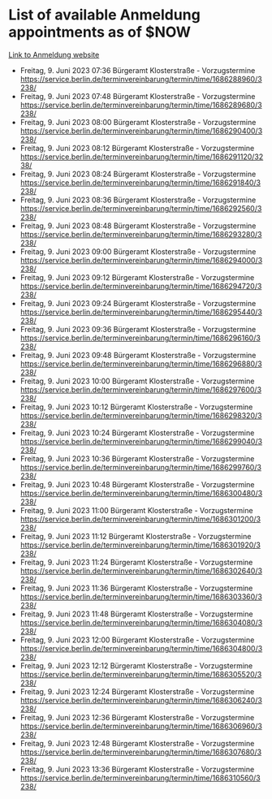 # List of available Anmeldung appointments as of $NOW
[Link to Anmeldung website](https://service.berlin.de/terminvereinbarung/termin/tag.php?termin=1&anliegen[]=120686&dienstleisterlist=122210,122217,327316,122219,327312,122227,327314,122231,327346,122243,327348,122254,122252,329742,122260,329745,122262,329748,122271,327278,122273,327274,122277,327276,330436,122280,327294,122282,327290,122284,327292,122291,327270,122285,327266,122286,327264,122296,327268,150230,329760,122297,327286,122294,327284,122312,329763,122314,329775,122304,327330,122311,327334,122309,327332,317869,122281,327352,122279,329772,122283,122276,327324,122274,327326,122267,329766,122246,327318,122251,327320,122257,327322,122208,327298,122226,327300&herkunft=http%3A%2F%2Fservice.berlin.de%2Fdienstleistung%2F120686%2F)
- Freitag, 9. Juni 2023 07:36 Bürgeramt Klosterstraße - Vorzugstermine https://service.berlin.de/terminvereinbarung/termin/time/1686288960/3238/
- Freitag, 9. Juni 2023 07:48 Bürgeramt Klosterstraße - Vorzugstermine https://service.berlin.de/terminvereinbarung/termin/time/1686289680/3238/
- Freitag, 9. Juni 2023 08:00 Bürgeramt Klosterstraße - Vorzugstermine https://service.berlin.de/terminvereinbarung/termin/time/1686290400/3238/
- Freitag, 9. Juni 2023 08:12 Bürgeramt Klosterstraße - Vorzugstermine https://service.berlin.de/terminvereinbarung/termin/time/1686291120/3238/
- Freitag, 9. Juni 2023 08:24 Bürgeramt Klosterstraße - Vorzugstermine https://service.berlin.de/terminvereinbarung/termin/time/1686291840/3238/
- Freitag, 9. Juni 2023 08:36 Bürgeramt Klosterstraße - Vorzugstermine https://service.berlin.de/terminvereinbarung/termin/time/1686292560/3238/
- Freitag, 9. Juni 2023 08:48 Bürgeramt Klosterstraße - Vorzugstermine https://service.berlin.de/terminvereinbarung/termin/time/1686293280/3238/
- Freitag, 9. Juni 2023 09:00 Bürgeramt Klosterstraße - Vorzugstermine https://service.berlin.de/terminvereinbarung/termin/time/1686294000/3238/
- Freitag, 9. Juni 2023 09:12 Bürgeramt Klosterstraße - Vorzugstermine https://service.berlin.de/terminvereinbarung/termin/time/1686294720/3238/
- Freitag, 9. Juni 2023 09:24 Bürgeramt Klosterstraße - Vorzugstermine https://service.berlin.de/terminvereinbarung/termin/time/1686295440/3238/
- Freitag, 9. Juni 2023 09:36 Bürgeramt Klosterstraße - Vorzugstermine https://service.berlin.de/terminvereinbarung/termin/time/1686296160/3238/
- Freitag, 9. Juni 2023 09:48 Bürgeramt Klosterstraße - Vorzugstermine https://service.berlin.de/terminvereinbarung/termin/time/1686296880/3238/
- Freitag, 9. Juni 2023 10:00 Bürgeramt Klosterstraße - Vorzugstermine https://service.berlin.de/terminvereinbarung/termin/time/1686297600/3238/
- Freitag, 9. Juni 2023 10:12 Bürgeramt Klosterstraße - Vorzugstermine https://service.berlin.de/terminvereinbarung/termin/time/1686298320/3238/
- Freitag, 9. Juni 2023 10:24 Bürgeramt Klosterstraße - Vorzugstermine https://service.berlin.de/terminvereinbarung/termin/time/1686299040/3238/
- Freitag, 9. Juni 2023 10:36 Bürgeramt Klosterstraße - Vorzugstermine https://service.berlin.de/terminvereinbarung/termin/time/1686299760/3238/
- Freitag, 9. Juni 2023 10:48 Bürgeramt Klosterstraße - Vorzugstermine https://service.berlin.de/terminvereinbarung/termin/time/1686300480/3238/
- Freitag, 9. Juni 2023 11:00 Bürgeramt Klosterstraße - Vorzugstermine https://service.berlin.de/terminvereinbarung/termin/time/1686301200/3238/
- Freitag, 9. Juni 2023 11:12 Bürgeramt Klosterstraße - Vorzugstermine https://service.berlin.de/terminvereinbarung/termin/time/1686301920/3238/
- Freitag, 9. Juni 2023 11:24 Bürgeramt Klosterstraße - Vorzugstermine https://service.berlin.de/terminvereinbarung/termin/time/1686302640/3238/
- Freitag, 9. Juni 2023 11:36 Bürgeramt Klosterstraße - Vorzugstermine https://service.berlin.de/terminvereinbarung/termin/time/1686303360/3238/
- Freitag, 9. Juni 2023 11:48 Bürgeramt Klosterstraße - Vorzugstermine https://service.berlin.de/terminvereinbarung/termin/time/1686304080/3238/
- Freitag, 9. Juni 2023 12:00 Bürgeramt Klosterstraße - Vorzugstermine https://service.berlin.de/terminvereinbarung/termin/time/1686304800/3238/
- Freitag, 9. Juni 2023 12:12 Bürgeramt Klosterstraße - Vorzugstermine https://service.berlin.de/terminvereinbarung/termin/time/1686305520/3238/
- Freitag, 9. Juni 2023 12:24 Bürgeramt Klosterstraße - Vorzugstermine https://service.berlin.de/terminvereinbarung/termin/time/1686306240/3238/
- Freitag, 9. Juni 2023 12:36 Bürgeramt Klosterstraße - Vorzugstermine https://service.berlin.de/terminvereinbarung/termin/time/1686306960/3238/
- Freitag, 9. Juni 2023 12:48 Bürgeramt Klosterstraße - Vorzugstermine https://service.berlin.de/terminvereinbarung/termin/time/1686307680/3238/
- Freitag, 9. Juni 2023 13:36 Bürgeramt Klosterstraße - Vorzugstermine https://service.berlin.de/terminvereinbarung/termin/time/1686310560/3238/
